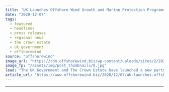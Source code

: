 ```yaml
---
title: "UK Launches Offshore Wind Growth and Marine Protection Programme"
date: "2020-12-07"
tags: 
  - featured
  - headlines
  - press releases
  - regional news
  - the crown estate
  - uk government
  - offshorewind
source: "offshorewind"
image_url: "https://cdn.offshorewind.biz/wp-content/uploads/sites/2/2020/12/07112012/UK-Launches-Offshore-Wind-Growth-and-Marine-Protection-Programme.jpg"
image_fp: "/assets/img/post_thumbnails/8.jpg"
lead: "The UK Government and The Crown Estate have launched a new partnership focused on"
article_url: "https://www.offshorewind.biz/2020/12/07/uk-launches-offshore-wind-growth-and-marine-protection-programme/"
---
```


---
